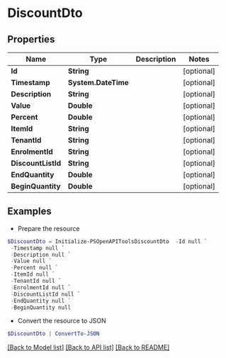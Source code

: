 # DiscountDto
## Properties

Name | Type | Description | Notes
------------ | ------------- | ------------- | -------------
**Id** | **String** |  | [optional] 
**Timestamp** | **System.DateTime** |  | [optional] 
**Description** | **String** |  | [optional] 
**Value** | **Double** |  | [optional] 
**Percent** | **Double** |  | [optional] 
**ItemId** | **String** |  | [optional] 
**TenantId** | **String** |  | [optional] 
**EnrolmentId** | **String** |  | [optional] 
**DiscountListId** | **String** |  | [optional] 
**EndQuantity** | **Double** |  | [optional] 
**BeginQuantity** | **Double** |  | [optional] 

## Examples

- Prepare the resource
```powershell
$DiscountDto = Initialize-PSOpenAPIToolsDiscountDto  -Id null `
 -Timestamp null `
 -Description null `
 -Value null `
 -Percent null `
 -ItemId null `
 -TenantId null `
 -EnrolmentId null `
 -DiscountListId null `
 -EndQuantity null `
 -BeginQuantity null
```

- Convert the resource to JSON
```powershell
$DiscountDto | ConvertTo-JSON
```

[[Back to Model list]](../README.md#documentation-for-models) [[Back to API list]](../README.md#documentation-for-api-endpoints) [[Back to README]](../README.md)

